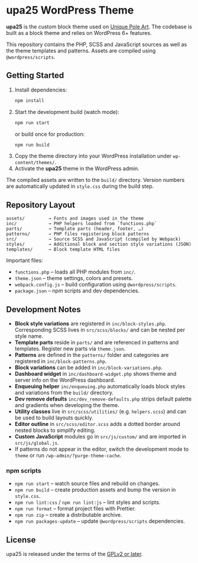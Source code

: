 # upa25 WordPress Theme

**upa25** is the custom block theme used on [Unique Pole Art](https://poledance-darmstadt.de/). The codebase is built as a block theme and relies on WordPress 6+ features.

This repository contains the PHP, SCSS and JavaScript sources as well as the theme templates and patterns. Assets are compiled using `@wordpress/scripts`.

## Getting Started

1. Install dependencies:
   ```bash
   npm install
   ```
2. Start the development build (watch mode):
   ```bash
   npm run start
   ```
   or build once for production:
   ```bash
   npm run build
   ```
3. Copy the theme directory into your WordPress installation under `wp-content/themes/`.
4. Activate the **upa25** theme in the WordPress admin.

The compiled assets are written to the `build/` directory. Version numbers are automatically updated in `style.css` during the build step.

## Repository Layout

```
assets/         → Fonts and images used in the theme
inc/            → PHP helpers loaded from `functions.php`
parts/          → Template parts (header, footer, …)
patterns/       → PHP files registering block patterns
src/            → Source SCSS and JavaScript (compiled by Webpack)
styles/         → Additional block and section style variations (JSON)
templates/      → Block template HTML files
```

Important files:

- `functions.php` – loads all PHP modules from `inc/`.
- `theme.json` – theme settings, colors and presets.
- `webpack.config.js` – build configuration using `@wordpress/scripts`.
- `package.json` – npm scripts and dev dependencies.

## Development Notes

- **Block style variations** are registered in `inc/block-styles.php`. Corresponding
  SCSS lives in `src/scss/blocks/` and can be nested per style name.
- **Template parts** reside in `parts/` and are referenced in patterns and templates.
  Register new parts via `theme.json`.
- **Patterns** are defined in the `patterns/` folder and categories are registered in
  `inc/block-patterns.php`.
- **Block variations** can be added in `inc/block-variations.php`.
- **Dashboard widget** in `inc/dashboard-widget.php` shows theme and server info on
  the WordPress dashboard.
- **Enqueuing helper** `inc/enqueuing.php` automatically loads block styles and
  variations from the `build/` directory.
- **Dev remove defaults** `inc/dev_remove-defaults.php` strips default palette and
  gradients when developing the theme.
- **Utility classes** live in `src/scss/utilities/` (e.g. `helpers.scss`) and can be
  used to build layouts quickly.
- **Editor outline** in `src/scss/editor.scss` adds a dotted border around nested
  blocks to simplify editing.
- **Custom JavaScript** modules go in `src/js/custom/` and are imported in
  `src/js/global.js`.
- If patterns do not appear in the editor, switch the development mode to `theme`
  or run `/wp-admin/?purge-theme-cache`.

### npm scripts

- `npm run start` – watch source files and rebuild on changes.
- `npm run build` – create production assets and bump the version in `style.css`.
- `npm run lint:css` / `npm run lint:js` – lint styles and scripts.
- `npm run format` – format project files with Prettier.
- `npm run zip` – create a distributable archive.
- `npm run packages-update` – update `@wordpress/scripts` dependencies.

## License

upa25 is released under the terms of the [GPLv2 or later](LICENSE).
